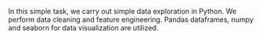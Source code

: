 In this simple task, we carry out simple data exploration in Python. We perform data cleaning and feature engineering. Pandas dataframes, numpy and seaborn for data visualization are utilized.
